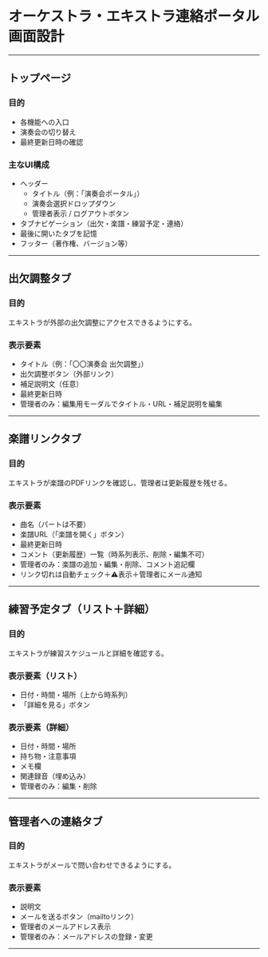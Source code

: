 # オーケストラ・エキストラ連絡ポータル 画面設計

---

## トップページ

### 目的
- 各機能への入口
- 演奏会の切り替え
- 最終更新日時の確認

### 主なUI構成
- ヘッダー
  - タイトル（例：「演奏会ポータル」）
  - 演奏会選択ドロップダウン
  - 管理者表示 / ログアウトボタン
- タブナビゲーション（出欠・楽譜・練習予定・連絡）
- 最後に開いたタブを記憶
- フッター（著作権、バージョン等）

---

## 出欠調整タブ

### 目的
エキストラが外部の出欠調整にアクセスできるようにする。

### 表示要素
- タイトル（例：「〇〇演奏会 出欠調整」）
- 出欠調整ボタン（外部リンク）
- 補足説明文（任意）
- 最終更新日時
- 管理者のみ：編集用モーダルでタイトル・URL・補足説明を編集

---

## 楽譜リンクタブ

### 目的
エキストラが楽譜のPDFリンクを確認し、管理者は更新履歴を残せる。

### 表示要素
- 曲名（パートは不要）
- 楽譜URL（「楽譜を開く」ボタン）
- 最終更新日時
- コメント（更新履歴）一覧（時系列表示、削除・編集不可）
- 管理者のみ：楽譜の追加・編集・削除、コメント追記欄
- リンク切れは自動チェック＋⚠表示＋管理者にメール通知

---

## 練習予定タブ（リスト＋詳細）

### 目的
エキストラが練習スケジュールと詳細を確認する。

### 表示要素（リスト）
- 日付・時間・場所（上から時系列）
- 「詳細を見る」ボタン

### 表示要素（詳細）
- 日付・時間・場所
- 持ち物・注意事項
- メモ欄
- 関連録音（埋め込み）
- 管理者のみ：編集・削除

---

## 管理者への連絡タブ

### 目的
エキストラがメールで問い合わせできるようにする。

### 表示要素
- 説明文
- メールを送るボタン（mailtoリンク）
- 管理者のメールアドレス表示
- 管理者のみ：メールアドレスの登録・変更

---